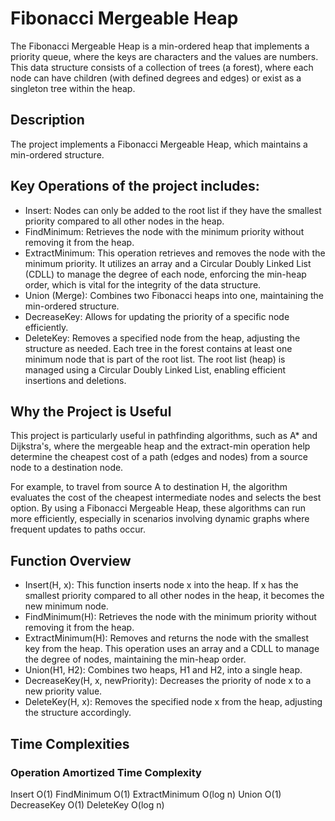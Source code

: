 # Fibonacci Mergeable Heap
The Fibonacci Mergeable Heap is a min-ordered heap that implements a priority queue, where the keys are characters and the values are numbers. This data structure consists of a collection of trees (a forest), where each node can have children (with defined degrees and edges) or exist as a singleton tree within the heap.

## Description
The project implements a Fibonacci Mergeable Heap, which maintains a min-ordered structure.

## Key Operations of the project includes:

- Insert: Nodes can only be added to the root list if they have the smallest priority compared to all other nodes in the heap.
- FindMinimum: Retrieves the node with the minimum priority without removing it from the heap.
- ExtractMinimum: This operation retrieves and removes the node with the minimum priority. It utilizes an array and a Circular Doubly Linked List (CDLL) to manage the degree of each node, enforcing the min-heap order, which is vital for the integrity of the data structure.
- Union (Merge): Combines two Fibonacci heaps into one, maintaining the min-ordered structure.
- DecreaseKey: Allows for updating the priority of a specific node efficiently.
- DeleteKey: Removes a specified node from the heap, adjusting the structure as needed.
Each tree in the forest contains at least one minimum node that is part of the root list. The root list (heap) is managed using a Circular Doubly Linked List, enabling efficient insertions and deletions.

## Why the Project is Useful
This project is particularly useful in pathfinding algorithms, such as A* and Dijkstra's, where the mergeable heap and the extract-min operation help determine the cheapest cost of a path (edges and nodes) from a source node to a destination node.

For example, to travel from source A to destination H, the algorithm evaluates the cost of the cheapest intermediate nodes and selects the best option. By using a Fibonacci Mergeable Heap, these algorithms can run more efficiently, especially in scenarios involving dynamic graphs where frequent updates to paths occur.

## Function Overview
- Insert(H, x): This function inserts node x into the heap. If x has the smallest priority compared to all other nodes in the heap, it becomes the new minimum node.
- FindMinimum(H): Retrieves the node with the minimum priority without removing it from the heap.
- ExtractMinimum(H): Removes and returns the node with the smallest key from the heap. This operation uses an array and a CDLL to manage the degree of nodes, maintaining the min-heap order.
- Union(H1, H2): Combines two heaps, H1 and H2, into a single heap.
- DecreaseKey(H, x, newPriority): Decreases the priority of node x to a new priority value.
- DeleteKey(H, x): Removes the specified node x from the heap, adjusting the structure accordingly.

## Time Complexities
### Operation	Amortized Time Complexity
Insert	O(1)
FindMinimum	O(1)
ExtractMinimum	O(log n)
Union	O(1)
DecreaseKey	O(1)
DeleteKey	O(log n)



